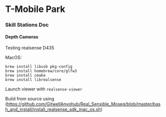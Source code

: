 # T-Mobile Park
### Skill Stations Doc

#### Depth Cameras

Testing realsense D435

MacOS:
```
brew install libusb pkg-config
brew install homebrew/core/glfw3
brew install cmake
brew install librealsense
```

Launch viewer with `realsense-viewer`

Build from source using (https://github.com/GitwellAnyohub/Real_Sensible_Moseq/blob/master/bash_and_install/install_realsense_sdk_mac_os.sh)
